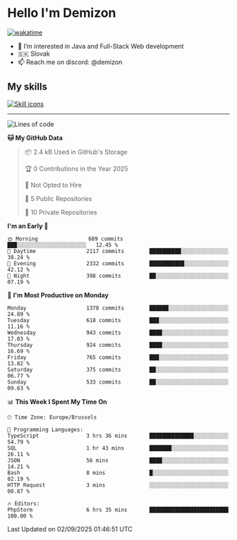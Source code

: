 # Hello I'm Demizon
[![wakatime](https://wakatime.com/badge/user/6ad1949f-d6d7-44f9-9eee-c35e54cc499b.svg)](https://wakatime.com/@6ad1949f-d6d7-44f9-9eee-c35e54cc499b)
- 👀 I’m interested in Java and Full-Stack Web development
- 🇸🇰 Slovak
- 📫 Reach me on discord: @demizon

## My skills
[![Skill icons](https://skillicons.dev/icons?i=java,js,ts,html,css,react,nextjs,tailwind,supabase,py,git,docker,linux,mysql,postgres,mongo&theme=dark)](https://github.com/Demizon3433)

---

<!--START_SECTION:waka-->
![Lines of code](https://img.shields.io/badge/From%20Hello%20World%20I%27ve%20Written-1.9%20million%20lines%20of%20code-blue)

**🐱 My GitHub Data** 

> 📦 2.4 kB Used in GitHub's Storage 
 > 
> 🏆 0 Contributions in the Year 2025
 > 
> 🚫 Not Opted to Hire
 > 
> 📜 5 Public Repositories 
 > 
> 🔑 10 Private Repositories 
 > 
**I'm an Early 🐤** 

```text
🌞 Morning                689 commits         ███░░░░░░░░░░░░░░░░░░░░░░   12.45 % 
🌆 Daytime                2117 commits        ██████████░░░░░░░░░░░░░░░   38.24 % 
🌃 Evening                2332 commits        ███████████░░░░░░░░░░░░░░   42.12 % 
🌙 Night                  398 commits         ██░░░░░░░░░░░░░░░░░░░░░░░   07.19 % 
```
📅 **I'm Most Productive on Monday** 

```text
Monday                   1378 commits        ██████░░░░░░░░░░░░░░░░░░░   24.89 % 
Tuesday                  618 commits         ███░░░░░░░░░░░░░░░░░░░░░░   11.16 % 
Wednesday                943 commits         ████░░░░░░░░░░░░░░░░░░░░░   17.03 % 
Thursday                 924 commits         ████░░░░░░░░░░░░░░░░░░░░░   16.69 % 
Friday                   765 commits         ███░░░░░░░░░░░░░░░░░░░░░░   13.82 % 
Saturday                 375 commits         ██░░░░░░░░░░░░░░░░░░░░░░░   06.77 % 
Sunday                   533 commits         ██░░░░░░░░░░░░░░░░░░░░░░░   09.63 % 
```


📊 **This Week I Spent My Time On** 

```text
🕑︎ Time Zone: Europe/Brussels

💬 Programming Languages: 
TypeScript               3 hrs 36 mins       ██████████████░░░░░░░░░░░   54.79 % 
SQL                      1 hr 43 mins        ███████░░░░░░░░░░░░░░░░░░   26.11 % 
JSON                     56 mins             ████░░░░░░░░░░░░░░░░░░░░░   14.21 % 
Bash                     8 mins              █░░░░░░░░░░░░░░░░░░░░░░░░   02.19 % 
HTTP Request             3 mins              ░░░░░░░░░░░░░░░░░░░░░░░░░   00.87 % 

🔥 Editors: 
PhpStorm                 6 hrs 35 mins       █████████████████████████   100.00 % 
```


 Last Updated on 02/09/2025 01:46:51 UTC
<!--END_SECTION:waka-->
